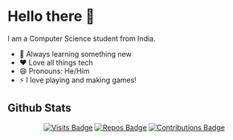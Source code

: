 # Hello there 👋

I am a Computer Science student from India.

- 🌱 Always learning something new
- ❤️ Love all things tech
- 😄 Pronouns: He/Him
- ⚡ I love playing and making games!
<!--
**yashanksingh/yashanksingh** is a ✨ _special_ ✨ repository because its `README.md` (this file) appears on your GitHub profile.

Here are some ideas to get you started:

- 🔭 I’m currently working on ...
- 🌱 I’m currently learning ...
- 👯 I’m looking to collaborate on ...
- 🤔 I’m looking for help with ...
- 💬 Ask me about ...
- 📫 How to reach me: ...
- 😄 Pronouns: ...
- ⚡ Fun fact: ...
-->


<h2>Github Stats</h2>

<span align="center">
  
  [![Visits Badge](https://komarev.com/ghpvc/?username=yashanksingh&style=for-the-badge&color=FE7A16&label=VIEWS)](https://github.com/yashanksingh)
  [![Repos Badge](https://badges.strrl.dev/repos/yashanksingh?style=for-the-badge&color=FE7A16&label=REPOS)](https://github.com/yashanksingh?tab=repositories)
  [![Contributions Badge](https://badges.strrl.dev/contributions/all/yashanksingh?style=for-the-badge&color=FE7A16&label=CONTRIBUTIONS)](https://github.com/yashanksingh)

</span>

